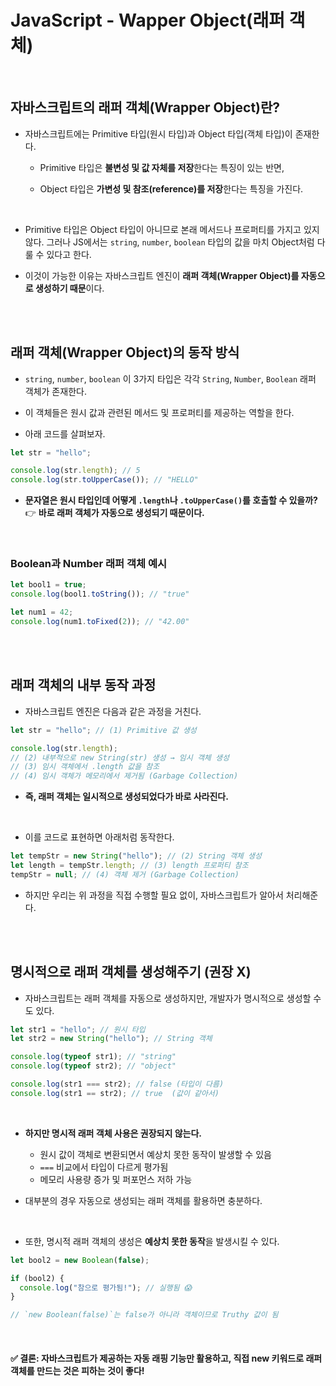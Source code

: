 # JavaScript - Wapper Object(래퍼 객체)

<br/>

<!-- <br/>

### 목차

- <a href=""></a>

<br/><br/> -->

## 자바스크립트의 래퍼 객체(Wrapper Object)란?

- 자바스크립트에는 Primitive 타입(원시 타입)과 Object 타입(객체 타입)이 존재한다.

  - Primitive 타입은 **불변성 및 값 자체를 저장**한다는 특징이 있는 반면,

  - Object 타입은 **가변성 및 참조(reference)를 저장**한다는 특징을 가진다.

<br/>

- Primitive 타입은 Object 타입이 아니므로 본래 메서드나 프로퍼티를 가지고 있지 않다. 그러나 JS에서는 `string`, `number`, `boolean` 타입의 값을 마치 Object처럼 다룰 수 있다고 한다.

- 이것이 가능한 이유는 자바스크립트 엔진이 **래퍼 객체(Wrapper Object)를 자동으로 생성하기 때문**이다.

<br/><br/>

## 래퍼 객체(Wrapper Object)의 동작 방식

- `string`, `number`, `boolean` 이 3가지 타입은 각각 `String`, `Number`, `Boolean` 래퍼 객체가 존재한다.

- 이 객체들은 원시 값과 관련된 메서드 및 프로퍼티를 제공하는 역할을 한다.

- 아래 코드를 살펴보자.

```js
let str = "hello";

console.log(str.length); // 5
console.log(str.toUpperCase()); // "HELLO"
```

- **문자열은 원시 타입인데 어떻게 `.length`나 `.toUpperCase()`를 호출할 수 있을까?**  
  👉 **바로 래퍼 객체가 자동으로 생성되기 때문이다.**

<br/>

### Boolean과 Number 래퍼 객체 예시

```js
let bool1 = true;
console.log(bool1.toString()); // "true"

let num1 = 42;
console.log(num1.toFixed(2)); // "42.00"
```

<br/><br/>

## 래퍼 객체의 내부 동작 과정

- 자바스크립트 엔진은 다음과 같은 과정을 거친다.

```js
let str = "hello"; // (1) Primitive 값 생성

console.log(str.length);
// (2) 내부적으로 new String(str) 생성 → 임시 객체 생성
// (3) 임시 객체에서 .length 값을 참조
// (4) 임시 객체가 메모리에서 제거됨 (Garbage Collection)
```

- **즉, 래퍼 객체는 일시적으로 생성되었다가 바로 사라진다.**

<br/>

- 이를 코드로 표현하면 아래처럼 동작한다.

```js
let tempStr = new String("hello"); // (2) String 객체 생성
let length = tempStr.length; // (3) length 프로퍼티 참조
tempStr = null; // (4) 객체 제거 (Garbage Collection)
```

- 하지만 우리는 위 과정을 직접 수행할 필요 없이, 자바스크립트가 알아서 처리해준다.

<br/><br/>

## 명시적으로 래퍼 객체를 생성해주기 (권장 X)

- 자바스크립트는 래퍼 객체를 자동으로 생성하지만, 개발자가 명시적으로 생성할 수도 있다.

```js
let str1 = "hello"; // 원시 타입
let str2 = new String("hello"); // String 객체

console.log(typeof str1); // "string"
console.log(typeof str2); // "object"

console.log(str1 === str2); // false (타입이 다름)
console.log(str1 == str2); // true  (값이 같아서)
```

<br/>

- **하지만 명시적 래퍼 객체 사용은 권장되지 않는다.**

  - 원시 값이 객체로 변환되면서 예상치 못한 동작이 발생할 수 있음
  - `===` 비교에서 타입이 다르게 평가됨
  - 메모리 사용량 증가 및 퍼포먼스 저하 가능

- 대부분의 경우 자동으로 생성되는 래퍼 객체를 활용하면 충분하다.

<br/>

- 또한, 명시적 래퍼 객체의 생성은 **예상치 못한 동작**을 발생시킬 수 있다.

```js
let bool2 = new Boolean(false);

if (bool2) {
  console.log("참으로 평가됨!"); // 실행됨 😱
}

// `new Boolean(false)`는 false가 아니라 객체이므로 Truthy 값이 됨
```

<br/>

#### ✅ 결론: 자바스크립트가 제공하는 자동 래핑 기능만 활용하고, 직접 new 키워드로 래퍼 객체를 만드는 것은 피하는 것이 좋다!

<br/>
